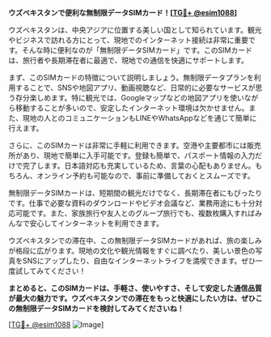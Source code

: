 **ウズベキスタンで便利な無制限データSIMカード！[[TG💪+ @esim1088](https://t.me/s/esim1088)]**

ウズベキスタンは、中央アジアに位置する美しい国として知られています。観光やビジネスで訪れる方にとって、現地でのインターネット接続は非常に重要です。そんな時に便利なのが「無制限データSIMカード」です。このSIMカードは、旅行者や長期滞在者に最適で、現地での通信を快適にサポートします。

まず、このSIMカードの特徴について説明しましょう。無制限データプランを利用することで、SNSや地図アプリ、動画視聴など、日常的に必要なサービスが思う存分楽しめます。特に観光では、Googleマップなどの地図アプリを使いながら移動することが多いので、安定したインターネット環境は欠かせません。また、現地の人とのコミュニケーションもLINEやWhatsAppなどを通じて簡単に行えます。

さらに、このSIMカードは非常に手軽に利用できます。空港や主要都市には販売所があり、現地で簡単に入手可能です。登録も簡単で、パスポート情報の入力だけで完了します。日本語対応も充実しているため、言葉の心配もありません。もちろん、オンライン予約も可能なので、事前に準備しておくとスムーズです。

無制限データSIMカードは、短期間の観光だけでなく、長期滞在者にもぴったりです。仕事で必要な資料のダウンロードやビデオ会議など、業務用途にも十分対応可能です。また、家族旅行や友人とのグループ旅行でも、複数枚購入すればみんなで安心してインターネットを利用できます。

ウズベキスタンでの滞在中、この無制限データSIMカードがあれば、旅の楽しみが格段に広がります。現地の文化や観光情報をすぐに調べたり、美しい景色の写真をSNSにアップしたり、自由なインターネットライフを満喫できます。ぜひ一度試してみてください！

**まとめると、このSIMカードは、手軽さ、使いやすさ、そして安定した通信品質が最大の魅力です。ウズベキスタンでの滞在をもっと快適にしたい方は、ぜひこの無制限データSIMカードを検討してみてくださいね！**

[[TG💪+ @esim1088](https://t.me/s/esim1088) ![Image](https://i.postimg.cc/Y0z9fWf4/image.png)]